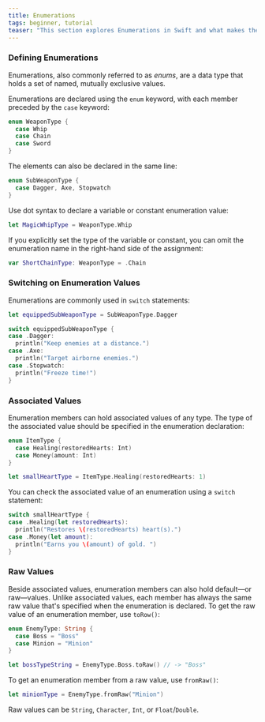 ```yaml
---
title: Enumerations
tags: beginner, tutorial
teaser: "This section explores Enumerations in Swift and what makes them more powerful and flexible than their Objective-C counterparts."
---
```


### Defining Enumerations

Enumerations, also commonly referred to as *enums*, are a data type that holds a set of named, mutually exclusive values.

Enumerations are declared using the `enum` keyword, with each member preceded by the `case` keyword:

~~~swift
enum WeaponType {
  case Whip
  case Chain
  case Sword
}
~~~

The elements can also be declared in the same line:

~~~swift
enum SubWeaponType {
  case Dagger, Axe, Stopwatch
}
~~~

Use dot syntax to declare a variable or constant enumeration value:

~~~swift
let MagicWhipType = WeaponType.Whip
~~~

If you explicitly set the type of the variable or constant, you can omit the enumeration name in the right-hand side of the assignment:

~~~swift
var ShortChainType: WeaponType = .Chain
~~~

### Switching on Enumeration Values

Enumerations are commonly used in `switch` statements:

~~~swift
let equippedSubWeaponType = SubWeaponType.Dagger

switch equippedSubWeaponType {
case .Dagger:
  println("Keep enemies at a distance.")
case .Axe:
  println("Target airborne enemies.")
case .Stopwatch:
  println("Freeze time!")
}
~~~

### Associated Values

Enumeration members can hold associated values of any type. The type of the associated value should be specified in the enumeration declaration:

~~~swift
enum ItemType {
  case Healing(restoredHearts: Int)
  case Money(amount: Int)
}

let smallHeartType = ItemType.Healing(restoredHearts: 1)
~~~

You can check the associated value of an enumeration using a `switch` statement:

~~~swift
switch smallHeartType {
case .Healing(let restoredHearts):
  println("Restores \(restoredHearts) heart(s).")
case .Money(let amount):
  println("Earns you \(amount) of gold. ")
}
~~~

### Raw Values

Beside associated values, enumeration members can also hold default—or
raw—values. Unlike associated values, each member has always the same raw value
that's specified when the enumeration is declared. To get the raw value of an
enumeration member, use `toRow()`:

~~~swift
enum EnemyType: String {
  case Boss = "Boss"
  case Minion = "Minion"
}

let bossTypeString = EnemyType.Boss.toRaw() // -> "Boss"
~~~

To get an enumeration member from a raw value, use `fromRaw()`:

~~~swift
let minionType = EnemyType.fromRaw("Minion")
~~~

Raw values can be `String`, `Character`, `Int`, or `Float`/`Double`.

